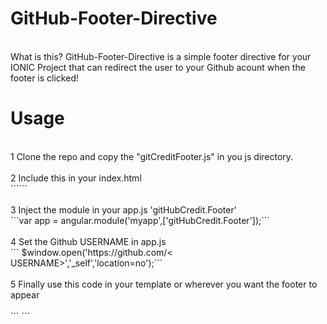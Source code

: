 # GitHub-Footer-Directive
</br>
What is this?
GitHub-Footer-Directive is a simple footer directive for your IONIC Project that can redirect the user to your Github acount when the footer is clicked!

<br>

# Usage
</br>
1 Clone the repo and copy the "gitCreditFooter.js" in you js directory. </br></br>
2 Include this in your index.html </br>
```<script src="js/gitCreditFooter.js"></script>```</br></br>
3 Inject the module in your app.js 'gitHubCredit.Footer'</br>
```var app = angular.module('myapp',['gitHubCredit.Footer']);```</br></br>
4 Set the Github USERNAME in app.js </br>
``` $window.open('https://github.com/< USERNAME>','_self','location=no');``` </br></br>
5 Finally use this code in your template or wherever you want the footer to appear </br></br>
```
<credit-Footer></credit-Footer>
```
